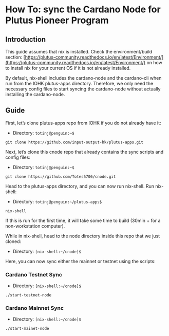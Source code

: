 # How To: sync the Cardano Node for Plutus Pioneer Program

## Introduction

This guide assumes that nix is installed. Check the environment/build section: [https://plutus-community.readthedocs.io/en/latest/Environment/](https://plutus-community.readthedocs.io/en/latest/Environment/) on how to install nix for your current OS if it is not already installed.

By default, nix-shell includes the cardano-node and the cardano-cli when run from the IOHK plutus-apps directory. 
Therefore, we only need the necessary config files to start syncing the cardano-node without actually installing the cardano-node.

## Guide

First, let’s clone plutus-apps repo from IOHK if you do not already have it:

- Directory: ```totinj@penguin:~$```
```
git clone https://github.com/input-output-hk/plutus-apps.git
```

Next, let’s clone this cnode repo that already contains the sync scripts and config files:

- Directory: ```totinj@penguin:~$```
```
git clone https://github.com/Totes5706/cnode.git
```

Head to the plutus-apps directory, and you can now run nix-shell. Run nix-shell:

- Directory: ```totinj@penguin:~/plutus-apps$```
``` 
nix-shell
```

If this is run for the first time, it will take some time to build (30min + for a non-workstation computer).


While in nix-shell, head to the node directory inside this repo that we just cloned:

- Directory: ```[nix-shell:~/cnode]$```

Here, you can now sync either the mainnet or testnet using the scripts:

### Cardano Testnet Sync

- Directory: ```[nix-shell:~/cnode]$```
```
./start-testnet-node
```

### Cardano Mainnet Sync

- Directory: ```[nix-shell:~/cnode]$```
```
./start-mainet-node
```


